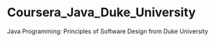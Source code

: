 # Coursera_Java_Duke_University
Java Programming: Principles of Software Design from Duke University
